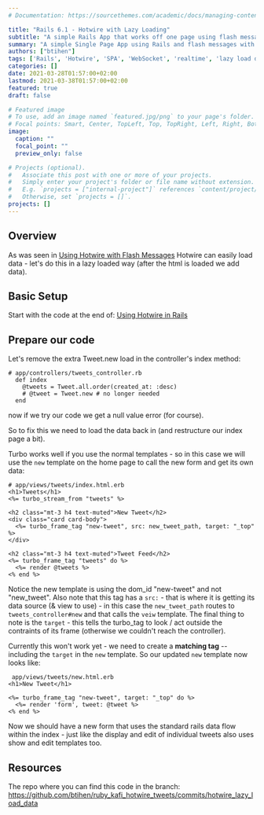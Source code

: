 ```yaml
---
# Documentation: https://sourcethemes.com/academic/docs/managing-content/

title: "Rails 6.1 - Hotwire with Lazy Loading"
subtitle: "A simple Rails App that works off one page using flash messages"
summary: "A simple Single Page App using Rails and flash messages with Hotwire"
authors: ["btihen"]
tags: ['Rails', 'Hotwire', 'SPA', 'WebSocket', 'realtime', 'lazy load data']
categories: []
date: 2021-03-28T01:57:00+02:00
lastmod: 2021-03-38T01:57:00+02:00
featured: true
draft: false

# Featured image
# To use, add an image named `featured.jpg/png` to your page's folder.
# Focal points: Smart, Center, TopLeft, Top, TopRight, Left, Right, BottomLeft, Bottom, BottomRight.
image:
  caption: ""
  focal_point: ""
  preview_only: false

# Projects (optional).
#   Associate this post with one or more of your projects.
#   Simply enter your project's folder or file name without extension.
#   E.g. `projects = ["internal-project"]` references `content/project/deep-learning/index.md`.
#   Otherwise, set `projects = []`.
projects: []
---
```

## Overview

As was seen in [Using Hotwire with Flash Messages](/post_ruby_rails/rails_6_1_hotwire_flash_messages/) Hotwire can easily load data - let's do this in a lazy loaded way (after the html is loaded we add data).

## Basic Setup

Start with the code at the end of: [Using Hotwire in Rails](/post_ruby_rails/rails_6_1_hotwire_simple_realtime/)


## Prepare our code

Let's remove the extra Tweet.new load in the controller's index method:
```
# app/controllers/tweets_controller.rb
  def index
    @tweets = Tweet.all.order(created_at: :desc)
    # @tweet = Tweet.new # no longer needed
  end
```

now if we try our code we get a null value error (for course).

So to fix this we need to load the data back in (and restructure our index page a bit).

Turbo works well if you use the normal templates - so in this case we will use the `new` template on the home page to call the new form and get its own data:

```
# app/views/tweets/index.html.erb
<h1>Tweets</h1>
<%= turbo_stream_from "tweets" %>

<h2 class="mt-3 h4 text-muted">New Tweet</h2>
<div class="card card-body">
  <%= turbo_frame_tag "new-tweet", src: new_tweet_path, target: "_top" %>
</div>

<h2 class="mt-3 h4 text-muted">Tweet Feed</h2>
<%= turbo_frame_tag "tweets" do %>
  <%= render @tweets %>
<% end %>
```
Notice the new template is using the dom_id "new-tweet" and not "new_tweet". Also note that this tag has a `src:` - that is where it is getting its data source (& view to use) - in this case the `new_tweet_path` routes to `tweets_controller#new` and that calls the `veiw` template.  The final thing to note is the `target` - this tells the turbo_tag to look / act outside the contraints of its frame (otherwise we couldn't reach the controller).

Currently this won't work yet - we need to create a **matching tag** -- including the `target` in the `new` template.  So our updated `new` template now looks like:
```
 app/views/tweets/new.html.erb
<h1>New Tweet</h1>

<%= turbo_frame_tag "new-tweet", target: "_top" do %>
  <%= render 'form', tweet: @tweet %>
<% end %>
```

Now we should have a new form that uses the standard rails data flow within the index - just like the display and edit of individual tweets also uses show and edit templates too.

## Resources

The repo where you can find this code in the branch:
https://github.com/btihen/ruby_kafi_hotwire_tweets/commits/hotwire_lazy_load_data
